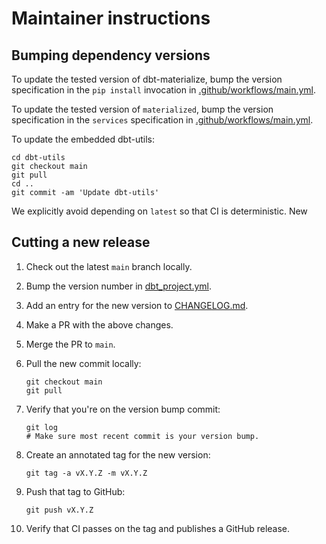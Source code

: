 # Maintainer instructions

## Bumping dependency versions

To update the tested version of dbt-materialize, bump the version specification
in the `pip install` invocation in [.github/workflows/main.yml].

To update the tested version of `materialized`, bump the version specification
in the `services` specification in [.github/workflows/main.yml].

To update the embedded dbt-utils:

```shell
cd dbt-utils
git checkout main
git pull
cd ..
git commit -am 'Update dbt-utils'
```

We explicitly avoid depending on `latest` so that CI is deterministic. New

## Cutting a new release

1. Check out the latest `main` branch locally.

2. Bump the version number in [dbt_project.yml].

3. Add an entry for the new version to [CHANGELOG.md].

3. Make a PR with the above changes.

4. Merge the PR to `main`.

5. Pull the new commit locally:

   ```
   git checkout main
   git pull
   ```

6. Verify that you're on the version bump commit:

   ```
   git log
   # Make sure most recent commit is your version bump.
   ```

5. Create an annotated tag for the new version:

   ```
   git tag -a vX.Y.Z -m vX.Y.Z
   ```

6. Push that tag to GitHub:

   ```
   git push vX.Y.Z
   ```

4. Verify that CI passes on the tag and publishes a GitHub release.

[.github/workflows/main.yml]: .github/workflows/main.yml
[dbt_project.yml]: dbt_project.yml
[CHANGELOG.md]: CHANGELOG.md
